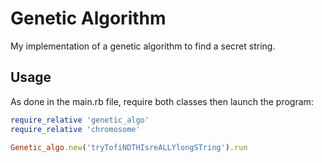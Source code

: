 # Genetic Algorithm

My implementation of a genetic algorithm to find a secret string.  

## Usage

As done in the main.rb file, require both classes then launch the program:
```ruby
require_relative 'genetic_algo'
require_relative 'chromosome'

Genetic_algo.new('tryTofiNDTHIsreALLYlongSTring').run
```